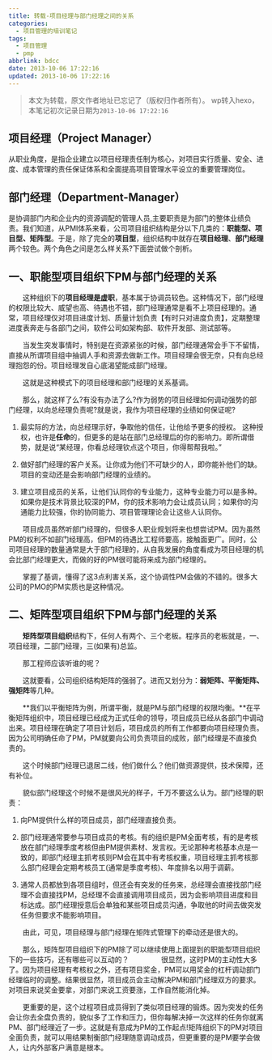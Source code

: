 ```yaml
---
title: 转载-项目经理与部门经理之间的关系
categories:
  - 项目管理的培训笔记
tags:
  - 项目管理
  - pmp
abbrlink: bdcc
date: 2013-10-06 17:22:16
updated: 2013-10-06 17:22:16
---
```



> 本文为转载，原文作者地址已忘记了（版权归作者所有）。
> wp转入hexo，本笔记初次记录日期为`2013-10-06 17:22:16`

## 项目经理（Project Manager）

从职业角度，是指企业建立以项目经理责任制为核心，对项目实行质量、安全、进度、成本管理的责任保证体系和全面提高项目管理水平设立的重要管理岗位。

## 部门经理（Department-Manager）

是协调部门内和企业内的资源调配的管理人员,主要职责是为部门的整体业绩负责。我们知道，从PMI体系来看，公司项目组织结构是分以下几类的：**职能型、项目型、矩阵型**。于是，除了完全的**项目型**，组织结构中就存在**项目经理**、**部门经理**两个较色。两个角色之间是怎么样关系?下面尝试做个剖析。

<!-- more -->

## 一、职能型项目组织下PM与部门经理的关系

　　这种组织下的**项目经理是虚职**，基本属于协调员较色。这种情况下，部门经理的权限比较大、威望也高、待遇也不错，部门经理通常是看不上项目经理的。通常，项目经理仅对项目进度计划、质量计划负责【有时只对进度负责】，定期整理进度表奔走与各部门之间，软件公司如架构部、软件开发部、测试部等。

　　当发生突发事情时，特别是在资源紧张的时候，部门经理通常会手下不留情，直接从所谓项目组中抽调人手和资源去做新工作。项目经理会很无奈，只有向总经理抱怨的份。项目经理发自心底渴望能成部门经理。

　　这就是这种模式下的项目经理和部门经理的关系基调。

　　那么，就这样了么?有没有办法了么?作为弱势的项目经理如何调动强势的部门经理，以向总经理负责呢?就是说，我作为项目经理的业绩如何保证呢?

1. 最实际的方法，向总经理示好，争取他的信任，让他给予更多的授权。
这种授权，也许是**任命**的，但更多的是站在部门总经理后的你的影响力。即所谓借势，就是说“某经理，你看总经理钦点这个项目，你得帮帮我啦。”

2. 做好部门经理的客户关系。让你成为他们不可缺少的人，即你能补他们的缺。项目的变动还是会影响部门经理的业绩的。

3. 建立项目成员的关系，让他们认同你的专业能力，这种专业能力可以是多种。如果你是技术背景比较深的PM，你的技术影响力会让成员认同；如果你的沟通能力比较强，你的协同能力、项目管理理论会让这些人认同你。

　　项目成员虽然听部门经理的，但很多人职业规划将来也想尝试PM。因为虽然PM的权利不如部门经理高，但PM的待遇比工程师要高，接触面更广。同时，公司项目经理的数量通常是大于部门经理的，从自我发展的角度看成为项目经理的机会比部门经理更大，而做的好的PM很可能将来成为部门经理的。

　　掌握了基调，懂得了这3点利害关系，这个协调性PM会做的不错的。很多大公司的PMO的PM实质也是这种情况。

## 二、矩阵型项目组织下PM与部门经理的关系

　　**矩阵型项目组织**结构下，任何人有两个、三个老板。程序员的老板就是，一、项目经理，二部门经理，三(如果有)总监。

　　那工程师应该听谁的呢？

　　这就要看，公司组织结构矩阵的强弱了。进而又划分为：**弱矩阵、平衡矩阵、强矩阵**等几种。

　　**我们以平衡矩阵为例，所谓平衡，就是PM与部门经理的权限均衡。**在平衡矩阵组织中，项目经理已经成为正式任命的领导，项目成员已经从各部门中调动出来。项目经理在确定了项目计划后，项目成员的所有工作都要向项目经理负责。因为公司明确任命了PM，PM就要向公司负责项目的成败，部门经理是不直接负责的。

　　这个时候部门经理已退居二线，他们做什么？他们做资源提供，技术保障，还有补位。

　　貌似部门经理这个时候不是很风光的样子，千万不要这么认为。部门经理的职责：

1. 向PM提供什么样的项目成员，部门经理直接负责。

2. 部门经理通常要参与项目成员的考核。有的组织是PM全面考核，有的是考核放在部门经理季度考核但由PM提供素材、发言权。无论那种考核基本点是一致的，即部门经理主抓考核则PM会在其中有考核权重，项目经理主抓考核那么部门经理会定期考核员工(通常是季度考核)、年度排名以用于调薪。

3. 通常人员都放到各项目组时，但还会有突发的任务来，总经理会直接找部门经理不会直接找PM，总经理不会直接调用项目成员，因为会影响项目进度和目标达成。部门经理授意后会单独和某些项目成员沟通，争取他的时间去做突发任务但要求不能影响项目。

　　由此，可见，项目经理与部门经理在矩阵式管理下的牵动还是很大的。

　　那么，矩阵型项目组织下的PM除了可以继续使用上面提到的职能型项目组织下的一些技巧，还有哪些可以互动的？
　　
　　很显然，这时PM的主动性大多了。因为项目经理有考核权之外，还有项目奖金，PM可以用奖金的杠杆调动部门经理临时的调整。结果很显然，项目成员会主动解决PM和部门经理双方的要求。对项目来说奖金要拿，对部门来说工资要涨，工作自然能消化掉。
  
　　更重要的是，这个过程项目成员得到了类似项目经理的锻炼。因为突发的任务会让你去全盘负责的，貌似多了工作和压力，但你每解决掉一次这样的任务你就离PM、部门经理近了一步。这就是有意成为PM的工作起点!矩阵组织下的PM对项目全面负责，就可以用结果制衡部门经理随意调动成员，但更重要的是PM要学会做人，让内外部客户满意是根本。
